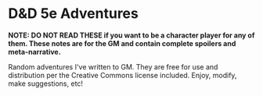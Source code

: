 D&D 5e Adventures
=================

**NOTE: DO NOT READ THESE if you want to be a character player for any of them.
These notes are for the GM and contain complete spoilers and meta-narrative.**

Random adventures I've written to GM. They are free for use and distribution per the
Creative Commons license included. Enjoy, modify, make suggestions, etc!
